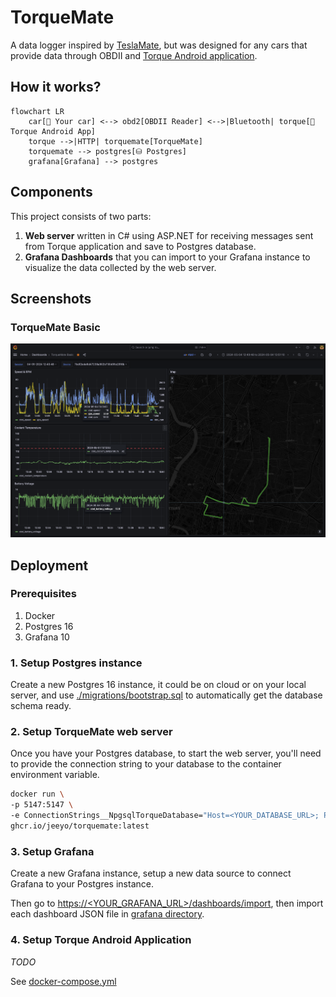 # TorqueMate

A data logger inspired by [TeslaMate](https://github.com/teslamate-org/teslamate), but was designed for any cars that provide data through OBDII and [Torque Android application](https://play.google.com/store/apps/details?id=org.prowl.torque).

## How it works?

```mermaid
flowchart LR
    car[🚗 Your car] <--> obd2[OBDII Reader] <-->|Bluetooth| torque[📱 Torque Android App]
    torque -->|HTTP| torquemate[TorqueMate]
    torquemate --> postgres[⛁ Postgres]
    grafana[Grafana] --> postgres
```

## Components

This project consists of two parts:

1. **Web server** written in C# using ASP.NET for receiving messages sent from Torque application and save to Postgres database.
2. **Grafana Dashboards** that you can import to your Grafana instance to visualize the data collected by the web server.

## Screenshots

### TorqueMate Basic
![TorqueMate Basic](./docs/torquemate_basic_dashboard.png)

## Deployment

### Prerequisites

1. Docker
2. Postgres 16
3. Grafana 10

### 1. Setup Postgres instance

Create a new Postgres 16 instance, it could be on cloud or on your local server, and use [./migrations/bootstrap.sql](./migrations/bootstrap.sql) to automatically get the database schema ready.

### 2. Setup TorqueMate web server

Once you have your Postgres database, to start the web server, you'll need to provide the connection string to your database to the container environment variable.

```bash
docker run \
-p 5147:5147 \
-e ConnectionStrings__NpgsqlTorqueDatabase="Host=<YOUR_DATABASE_URL>; Port=5432; Database=<YOUR_DATABASE_NAME>; Username=<YOUR_DATABASE_USERNAME>; Password=<YOUR_DATABASE_PASSWORD>" \
ghcr.io/jeeyo/torquemate:latest
```

### 3. Setup Grafana

Create a new Grafana instance, setup a new data source to connect Grafana to your Postgres instance.

Then go to [https://<YOUR_GRAFANA_URL>/dashboards/import](), then import each dashboard JSON file in [grafana directory](./grafana).

### 4. Setup Torque Android Application

_TODO_

See [docker-compose.yml](./docker-compose.yml)
